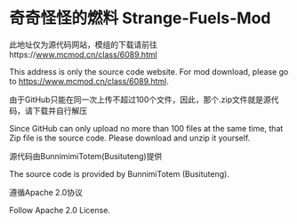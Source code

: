 # 奇奇怪怪的燃料  Strange-Fuels-Mod
此地址仅为源代码网站，模组的下载请前往https://www.mcmod.cn/class/6089.html

This address is only the source code website. For mod download, please go to https://www.mcmod.cn/class/6089.html.

由于GitHub只能在同一次上传不超过100个文件，因此，那个.zip文件就是源代码，请下载并自行解压

Since GitHub can only upload no more than 100 files at the same time, that Zip file is the source code. Please download and unzip it yourself.

源代码由BunnimimiTotem(Busituteng)提供

The source code is provided by BunnimiTotem (Busituteng).

遵循Apache 2.0协议

Follow Apache 2.0 License.
